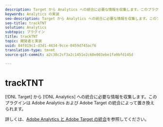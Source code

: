 ```yaml
---
description: Target から Analytics への統合に必要な情報を収集します。このプラグインは Adobe Analytics および Adobe Target の統合によって置き換えられます。
keywords: Analytics の実装
seo-description: Target から Analytics への統合に必要な情報を収集します。このプラグインは Adobe Analytics および Adobe Target の統合によって置き換えられます。
seo-title: trackTNT
solution: Analytics
subtopic: プラグイン
title: trackTNT
topic: 開発者と実装
uuid: 84f019c1-d3d1-4434-9cce-0459d745acf6
translation-type: tm+mt
source-git-commit: a2c38c2cf3a2c1451e2c60e003ebe1fa9bfd145d

---
```



# trackTNT

[!DNL Target] から [!DNL Analytics] への統合に必要な情報を収集します。このプラグインは Adobe Analytics および Adobe Target の統合によって置き換えられます。

詳しくは、[Adobe Analytics と Adobe Target の統合](https://marketing.adobe.com/resources/help/en_US/target/a4t/)を参照してください。

